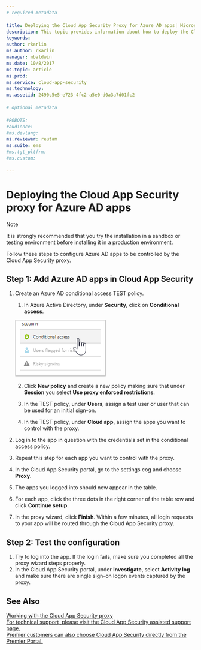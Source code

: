 ```yaml
---
# required metadata

title: Deploying the Cloud App Security Proxy for Azure AD apps| Microsoft Docs
description: This topic provides information about how to deploy the Cloud App Security Proxy for Azure AD apps.
keywords:
author: rkarlin
ms.author: rkarlin
manager: mbaldwin
ms.date: 10/8/2017
ms.topic: article
ms.prod:
ms.service: cloud-app-security
ms.technology:
ms.assetid: 2490c5e5-e723-4fc2-a5e0-d0a3a7d01fc2

# optional metadata

#ROBOTS:
#audience:
#ms.devlang:
ms.reviewer: reutam
ms.suite: ems
#ms.tgt_pltfrm:
#ms.custom:

---
```



# Deploying the Cloud App Security proxy for Azure AD apps

> [!NOTE]
> It is strongly recommended that you try the installation in a sandbox or testing environment before installing it in a production environment.

Follow these steps to configure Azure AD apps to be controlled by the Cloud App Security proxy.

## Step 1: Add Azure AD apps in Cloud App Security  

1. Create an Azure AD conditional access TEST policy.

    1. In Azure Active Directory, under **Security**, click on **Conditional access**.

     ![Azure AD conditional access](./media/conditional-access.png)

    2. Click **New policy** and create a new policy making sure that under **Session** you select **Use proxy enforced restrictions**.

    3. In the TEST policy, under **Users**, assign a test user or user that can be used for an initial sign-on.
    
    4. In the TEST policy, under **Cloud app**, assign the apps you want to control with the proxy. 

2. Log in to the app in question with the credentials set in the conditional access policy.  

3. Repeat this step for each app you want to control with the proxy.

4. In the Cloud App Security portal, go to the settings cog and choose **Proxy**.  

5. The apps you logged into should now appear in the table. 

6. For each app, click the three dots in the right corner of the table row and click **Continue setup**. 

7. In the proxy wizard, click **Finish**. Within a few minutes, all login requests to your app will be routed through the Cloud App Security proxy. 

## Step 2: Test the configuration 

1. Try to log into the app. If the login fails, make sure you completed all the proxy wizard steps properly. 
2. In the Cloud App Security portal, under **Investigate**, select **Activity log** and make sure there are single sign-on logon events captured by the proxy. 



## See Also  
[Working with the Cloud App Security proxy](proxy-intro.md)   
[For technical support, please visit the Cloud App Security assisted support page.](http://support.microsoft.com/oas/default.aspx?prid=16031)   
[Premier customers can also choose Cloud App Security directly from the Premier Portal.](https://premier.microsoft.com/)  
  
